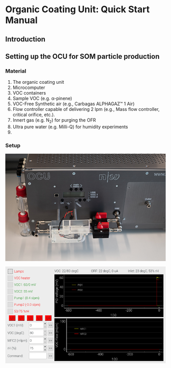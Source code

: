 # Organic Coating Unit: Quick Start Manual

## Introduction

## Setting up the OCU for SOM particle production

### Material

1. The organic coating unit
2. Microcomputer
3. VOC containers
5. Sample VOC (e.g. α-pinene)
6. VOC-Free Synthetic air (e.g., Carbagas ALPHAGAZ™ 1 Air)
7. Flow controller capable of delivering 2 lpm (e.g., Mass flow controller, critical orifice, etc.).
8. Innert gas (e.g. N<sub>2</sub>) for purging the OFR
9. Ultra pure water (e.g. Milli-Q) for humidity experiments
10. 

### Setup



![OCU image](OCU-QuickStart-0236-screen.jpg)

![screenshot](2021-09-17-130618_800x480_scrot.png)
